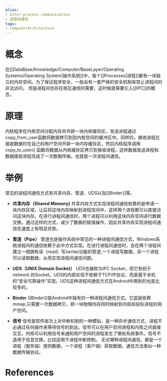 ```yaml
---
alias:
- Inter-process communication
- 进程间通信
tags:
- computerArchitecture 
---
```

# 概念
在[[DataBase/Knowledge/Computer/BaseLayer/Operating Systems/Operating System|操作系统]]中，每个[[Processes|进程]]都有一块独立的内存空间。为了保证程序安全，一般会有一套严格的安全机制来禁止进程间的非法访问。
但是进程间也存在相互通信的需要，这时候就需要引入[[IPC]]的概念。
# 原理
内核程序在内核空间分配内存并开辟一块内核缓存区，发送进程通过copy_from_user函数将数据拷贝到到内核空间的缓冲区中。同样的，接收进程在接收数据时在自己的用户空间开辟一块内存缓存区，然后内核程序调用 copy_to_user() 函数将数据从内核缓存区拷贝到接收进程。这样数据发送进程和数据接收进程完成了一次数据传输，也就是一次进程间通信。

# 举例
常见的进程间通信方式有共享内存、管道、UDS以及[[Binder]]等。
-   **共享内存（Shared Memory)** 共享内存方式实现进程间通信依靠的是申请一块内存区域，让后将这块内存映射到进程空间中，这样两个进程都可以直接访问这块内存。在进行进程间通信时，两个进程可以利用这块内存空间进行数据交换。通过这样的方式，减少了数据的赋值操作，因此共享内存实现进程间通信在速度上有明显优势。
    
-   **管道（Pipe）** 管道也是操作系统中常见的一种进程间通信方式，Windows系统进程间的通信依赖于此中方式实现。在进行进程间通信时，会在两个进程间建立一根拥有读（read）写(write)功能的管道,一个进程写数据，另一个进程可以读取数据，从而实现进程间通信问题。
    
-   **UDS（UNIX Domain Socket）** UDS也被称为IPC Socket，但它有别于network 的Socket。UDS的内部实现不依赖于TCP/IP协议，而是基于本机的“安全可靠操作”实现。UDS这种进程间通信方式在Android中用到的也是比较多的。
    
-   **Binder** [[Binder]]是Android中独有的一种进程间通信方式。它底层依靠mmap,只需要一次数据拷贝，把一块物理内存同时映射到内核和目标进程的用户空间。
- **信号** 信号是软件层次上对中断机制的一种模拟，是一种异步通信方式，进程不必通过任何操作来等待信号的到达。信号可以在用户空间进程和内核之间直接交互，内核可以利用信号来通知用户空间的进程发生了哪些系统事件。信号不适用于信息交换，比较适用于进程中断控制。
无论哪种进程间通信，都是一个进程（服务端）提供数据，一个进程（客户端）获取数据，通信方法类似一种数据传输协议。

# References 
